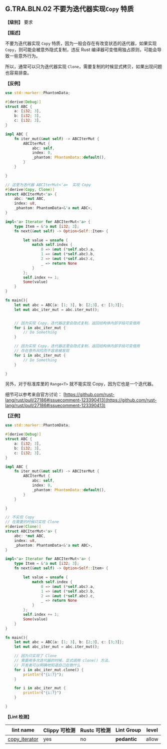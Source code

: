 ## G.TRA.BLN.02   不要为迭代器实现`Copy` 特质

**【级别】** 要求

**【描述】**

不要为迭代器实现 `Copy` 特质，因为一般会存在有改变状态的迭代器，如果实现 `Copy`，则可能会被意外隐式复制，违反 Rust 编译器可变借用独占原则，可能会导致一些意外行为。

所以，通常可以只为迭代器实现 `Clone`，需要复制的时候显式拷贝，如果出现问题也容易排查。

**【反例】**

```rust
use std::marker::PhantomData;

#[derive(Debug)]
struct ABC {
    a: [i32; 3],
    b: [i32; 3],
    c: [i32; 3],
}

impl ABC {
    fn iter_mut(&mut self) -> ABCIterMut {
        ABCIterMut {
            abc: self,
            index: 0,
            _phantom: PhantomData::default(),
        }
    }

}

// 这里为迭代器 ABCIterMut<'a>  实现 Copy 
#[derive(Copy, Clone)]
struct ABCIterMut<'a> {
    abc: *mut ABC,
    index: u8,
    _phantom: PhantomData<&'a mut ABC>,
}

impl<'a> Iterator for ABCIterMut<'a> {
    type Item = &'a mut [i32; 3];
    fn next(&mut self) -> Option<Self::Item> {

        let value = unsafe {
            match self.index {
                0 => &mut (*self.abc).a,
                1 => &mut (*self.abc).b,
                2 => &mut (*self.abc).c,
                _ => return None
            }
        };
        self.index += 1;
        Some(value)
    }
}

fn main(){
    let mut abc = ABC{a: [1; 3], b: [2;3], c: [3;3]};
    let mut abc_iter_mut = abc.iter_mut();


    // 因为实现 Copy，迭代器这里会隐式复制，返回结构体内部字段可变借用
    for i in abc_iter_mut {
        // Do Something
    }

    // 因为实现 Copy，迭代器这里会隐式复制，返回结构体内部字段可变借用
    // 存在意外风险而不容易被发现
    for i in abc_iter_mut {
        // Do Something
    }

}
```

另外，对于标准库里的 `Range<T>` 就不能实现 Copy，因为它也是一个迭代器。

细节可以参考来自官方讨论： [https://github.com/rust-lang/rust/pull/27186#issuecomment-123390413](https://github.com/rust-lang/rust/pull/27186#issuecomment-123390413)


**【正例】**

```rust
use std::marker::PhantomData;

#[derive(Debug)]
struct ABC {
    a: [i32; 3],
    b: [i32; 3],
    c: [i32; 3],
}

impl ABC {
    fn iter_mut(&mut self) -> ABCIterMut {
        ABCIterMut {
            abc: self,
            index: 0,
            _phantom: PhantomData::default(),
        }
    }

}

// 不实现 Copy
// 在需要的时候只实现 Clone
#[derive(Clone)]
struct ABCIterMut<'a> {
    abc: *mut ABC,
    index: u8,
    _phantom: PhantomData<&'a mut ABC>,
}

impl<'a> Iterator for ABCIterMut<'a> {
    type Item = &'a mut [i32; 3];
    fn next(&mut self) -> Option<Self::Item> {

        let value = unsafe {
            match self.index {
                0 => &mut (*self.abc).a,
                1 => &mut (*self.abc).b,
                2 => &mut (*self.abc).c,
                _ => return None
            }
        };
        self.index += 1;
        Some(value)
    }
}

fn main(){
    let mut abc = ABC{a: [1; 3], b: [2;3], c: [3;3]};
    let mut abc_iter_mut = abc.iter_mut();

    // 因为只实现了 Clone
    // 需要用多次迭代器的时候，显式调用 clone() 方法，
    // 开发者可以明确地知道自己在做什么
    for i in abc_iter_mut.clone() {
        println!("{i:?}");
    }

    for i in abc_iter_mut {
        println!("{i:?}")
    }

}

```


**【Lint 检测】**

| lint name                                                    | Clippy 可检测 | Rustc 可检测 | Lint Group   | level |
| ------------------------------------------------------------ | ------------- | ------------ | ------------ | ----- |
| [copy_iterator](https://rust-lang.github.io/rust-clippy/master/#copy_iterator) | yes           | no           | **pedantic** | allow |